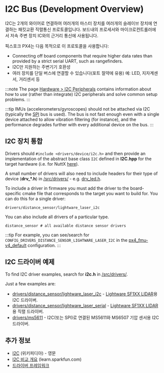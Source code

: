 # I2C Bus (Development Overview)

I2C는 2개의 와이어로 연결하여 여러개의 마스터 장치를 여러개의 슬레이브 장치에 연결하는 패킷교환 직렬통신 프로토콜입니다. 보드내의 프로세서와 마이크로컨트롤러에서 저속 주변 장치 IC와의 근거리 통신에 사용됩니다.

픽스호크 PX4는 다음 목적으로 이 프로토콜을 사용합니다:
* Connecting off board components that require higher data rates than provided by a strict serial UART, such as rangefinders.
* I2C만 지원하는 주변기기 호환성
* 여러 장치를 단일 버스에 연결할 수 있습니다(포트 절약에 유용) 예: LED, 지자계센서, 거리센서 등

:::note
The page [Hardware > I2C Peripherals](../sensor_bus/i2c_general.md) contains information about how to _use_ (rather than integrate) I2C peripherals and solve common setup problems.
:::

:::tip IMUs (accelerometers/gyroscopes) should not be attached via I2C (typically the [SPI](https://en.wikipedia.org/wiki/Serial_Peripheral_Interface_Bus) bus is used). The bus is not fast enough even with a single device attached to allow vibration filtering (for instance), and the performance degrades further with every additional device on the bus.
:::

## I2C 장치 통합

Drivers should `#include <drivers/device/i2c.h>` and then provide an implementation of the abstract base class `I2C` defined in **I2C.hpp** for the target hardware (i.e. for NuttX [here](https://github.com/PX4/PX4-Autopilot/blob/master/src/lib/drivers/device/nuttx/I2C.hpp)).

A small number of drivers will also need to include headers for their type of device (**drv_*.h**) in [/src/drivers/](https://github.com/PX4/PX4-Autopilot/tree/main/src/drivers) - e.g. [drv_led.h](https://github.com/PX4/PX4-Autopilot/blob/main/src/drivers/drv_led.h).

To include a driver in firmware you must add the driver to the board-specific cmake file that corresponds to the target you want to build for. You can do this for a single driver:
```
drivers/distance_sensor/lightware_laser_i2c
```

You can also include all drivers of a particular type.
```
distance_sensor # all available distance sensor drivers
```

:::tip
For example, you can see/search for `CONFIG_DRIVERS_DISTANCE_SENSOR_LIGHTWARE_LASER_I2C` in the [px4_fmu-v4_default](https://github.com/PX4/PX4-Autopilot/blob/master/boards/px4/fmu-v4/default.px4board) configuration.
:::

## I2C 드라이버 예제

To find I2C driver examples, search for **i2c.h** in [/src/drivers/](https://github.com/PX4/PX4-Autopilot/tree/master/src/drivers).

Just a few examples are:
* [drivers/distance_sensor/lightware_laser_i2c](https://github.com/PX4/PX4-Autopilot/tree/master/src/drivers/distance_sensor/lightware_laser_i2c) - [Lightware SF1XX LIDAR](../sensor/sfxx_lidar.md)용 I2C 드라이버.
* [drivers/distance_sensor/lightware_laser_serial](https://github.com/PX4/PX4-Autopilot/tree/master/src/drivers/distance_sensor/lightware_laser_serial) - [Lightware SF1XX LIDAR](../sensor/sfxx_lidar.md)용 직렬 드라이버.
* [drivers/ms5611](https://github.com/PX4/PX4-Autopilot/tree/master/src/drivers/barometer/ms5611) - I2C(또는 SPI)로 연결된 MS5611와 MS6507 기압 센서용 I2C 드라이버.

## 추가 정보

* [I2C](https://en.wikipedia.org/wiki/I%C2%B2C) (위키피디아) - 영문
* [I2C 비교 개요](https://learn.sparkfun.com/tutorials/i2c) (learn.sparkfun.com)
* [드라이버 프레임워크](../middleware/drivers.md)
